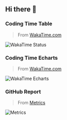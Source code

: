## Hi there 👋

### Coding Time Table

> From [WakaTime.com](https://wakatime.com)

![WakaTime Status](https://wakatime.com/share/@SunistC/6ffb150f-31a0-4a89-8394-0100c96c1b1b.svg)

### Coding Time Echarts

> From [WakaTime.com](https://wakatime.com)

![WakaTime Echarts](https://wakatime.com/share/@SunistC/d021873a-5109-446d-8227-bb07d414807f.svg)

### GitHub Report

> From [Metrics](metrics.lecoq.io)

![Metrics](https://metrics.lecoq.io/sunist-c?template=classic&people=1&lines=1&languages=1&activity=1&repositories=1&base=header%2C%20activity%2C%20community%2C%20repositories%2C%20metadata&base.indepth=false&base.hireable=false&base.skip=false&repositories.batch=100&repositories.forks=false&repositories.affiliations=owner&languages=false&languages.limit=8&languages.threshold=0%25&languages.other=false&languages.colors=github&languages.sections=most-used&languages.indepth=false&languages.analysis.timeout=15&languages.analysis.timeout.repositories=7.5&languages.categories=markup%2C%20programming&languages.recent.categories=markup%2C%20programming&languages.recent.load=300&languages.recent.days=14&lines=false&lines.sections=repositories&lines.repositories.limit=8&lines.history.limit=3&people=false&people.limit=24&people.identicons=false&people.identicons.hide=false&people.size=28&people.types=followers%2C%20following&people.shuffle=false&repositories=false&repositories.pinned=0&repositories.starred=4&repositories.random=0&repositories.order=featured%2C%20pinned%2C%20starred%2C%20random&activity=false&activity.limit=5&activity.load=300&activity.days=14&activity.visibility=public&activity.timestamps=true&activity.skipped=LeetCode&activity.filter=all&config.timezone=Asia%2FShanghai&config.octicon=true&config.display=large)

<!--details close>
  
  <summary>Ptilopsis</summary>

```txt
                                     0,    G          .CL;            
                       fCCC         fCC8 ;.::    000Gi18008LL         
                       ;CCCfLi1ii1tii8CG....;: 80         .80L        
             :8fi,......,;L00........,..L...L101            0Ct       
              CC.......................:  ,,8,0              0f,      
                88:.........            t :   0         ;00G.8f       
                   188C1t,  ;,,..    ...:,,8           ,:00,0Lf       
                  ,C,,,,,,,,i1:;;.f.,,,,f..tC           ,008CC        
                 ft,,,,,....f00C8i: ;f11G..1,f   000Gtf8088C1         
               C;;t....1...., 1i.;    ,i...i.8G G8.00                 
            LCCCii.1....f...GGCC:,.:tLL L .f CC8 :Gf                  
                  LG8C8C81;  .it;i1 GG1f LC0     CC                   
                     f8811i81LLt8tG1CGiifC81,.GC88i                   
                       ttCCL11tiiGC88;f18iCCCCCCC8CL                  
                    GCCC;L1Ciii1t tC8C.GCi1LC; 8CC;                   
                 :CCfGCCCL111:11   .;Ci G     ,C                      
                  CCCCCCLt1t11i.    f Li,ff,  C;                      
                  ,8C88Gt8CCCC,     C  ,ftLCfC8                       
                     ffffffff       .   ;f;iLCCC.                     
                  ,CCCC8GCCC: .      ,.:f,C;;iCi8i                    
                    LCCi;;t t:;.it,,i1; i L88,.                       
                        f    L             8G                         
                    ft,i;:1:G          :::;:;                         
                   80CCC;;it         ,tifGCtfCC                       
                   @00CCtLGtt         00CCC1GCf                       
                   08CCCL0CG           L8CCCCCG                       
                  00CCCCC0              0CCCCCGi                      
                 ,L.  iLCC             f0CCCCGG8                      
```

</details-->
